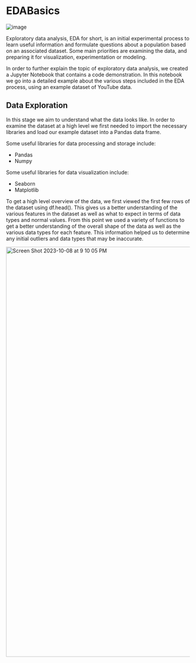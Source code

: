 # EDABasics

![image](https://github.com/rxshmi-p/EDABasics/assets/86248667/966dc278-3f7b-44d7-9f30-1b8e4a4c86ad)


Exploratory data analysis, EDA for short, is an initial experimental process to learn useful information and formulate questions 
about a population based on an associated dataset. Some main priorities are examining the data, and preparing it for visualization, 
experimentation or modeling.

In order to further explain the topic of exploratory data analysis, we created a Jupyter Notebook that contains a code demonstration. In this notebook we go into a detailed example about the various steps included in the EDA process, using an example dataset of YouTube data.

## Data Exploration 
In this stage we aim to understand what the data looks like. In order to examine the dataset at a high level we first needed to import the necessary libraries and load our example dataset into a Pandas data frame.

Some useful libraries for data processing and storage include:
- Pandas
- Numpy

Some useful libraries for data visualization include: 
- Seaborn
- Matplotlib

To get a high level overview of the data, we first viewed the first few rows of the dataset using df.head(). This gives us a better understanding of the various features in the dataset as well as what to expect in terms of data types and normal values. From this point we used a variety of functions to get a better understanding of the overall shape of the data as well as the various data types for each feature. This information helped us to determine any initial outliers and data types that may be inaccurate.

<img width="1120" alt="Screen Shot 2023-10-08 at 9 10 05 PM" src="https://github.com/rxshmi-p/EDABasics/assets/86248667/0c0e767d-2ea0-4fb0-86e0-db7f043d47b7">






